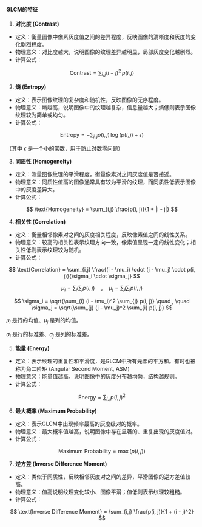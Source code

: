 #### GLCM的特征

1. **对比度 (Contrast)**

- 定义：衡量图像中像素灰度值之间的差异程度，反映图像的清晰度和灰度的变化剧烈程度。
- 物理意义：对比度越大，说明图像的纹理差异越明显，局部灰度变化越剧烈。
- 计算公式：

$$
\text{Contrast} = \sum_{i,j} (i - j)^2 \, p(i, j)
$$

2. **熵 (Entropy)**

- 定义：表示图像纹理的复杂度和随机性，反映图像的无序程度。
- 物理意义：熵越高，说明图像中的纹理越复杂，信息量越大；熵低则表示图像纹理较为简单或均匀。
- 计算公式：

$$
\text{Entropy} = - \sum_{i,j} p(i, j) \, \log(p(i, j) + \epsilon)
$$

（其中 $\epsilon$ 是一个小的常数，用于防止对数零问题）

3. **同质性 (Homogeneity)**

- 定义：测量图像纹理的平滑程度，衡量像素对之间灰度值是否接近。
- 物理意义：同质性值高的图像通常具有较为平滑的纹理，而同质性低表示图像中的灰度差异大。
- 计算公式：

$$
\text{Homogeneity} = \sum_{i,j} \frac{p(i, j)}{1 + |i - j|}
$$

4. **相关性 (Correlation)**

- 定义：衡量相邻像素对之间的灰度相关程度，反映像素值之间的线性关系。
- 物理意义：较高的相关性表示纹理方向一致，像素值呈现一定的线性变化；相关性低则表示纹理较为随机。
- 计算公式：

$$
\text{Correlation} = \sum_{i,j} \frac{(i - \mu_i) \cdot (j - \mu_j) \cdot p(i, j)}{\sigma_i \cdot \sigma_j}
$$

$$
\mu_i = \sum_{i} i \sum_{j} p(i, j) \quad , \quad \mu_j = \sum_{j} j \sum_{i} p(i, j)
$$

$$
\sigma_i = \sqrt{\sum_{i} (i - \mu_i)^2 \sum_{j} p(i, j)} \quad , \quad \sigma_j = \sqrt{\sum_{j} (j - \mu_j)^2 \sum_{i} p(i, j)}
$$

$\mu_i$ 是行的均值、$\mu_j$ 是列的均值。

$\sigma_i$ 是行的标准差、$\sigma_j$ 是列的标准差。

5. **能量 (Energy)**

- 定义：表示纹理的重复性和平滑度，是GLCM中所有元素的平方和。有时也被称为角二阶矩 (Angular Second Moment, ASM)
- 物理意义：能量值越高，说明图像中的灰度分布越均匀，结构越规则。
- 计算公式：

$$
\text{Energy} = \sum_{i,j} p(i, j)^2
$$

6. **最大概率 (Maximum Probability)**

- 定义：表示GLCM中出现频率最高的灰度级对的概率。
- 物理意义：最大概率值越高，说明图像中存在显著的、重复出现的灰度值对。
- 计算公式：

$$
\text{Maximum Probability} = \max(p(i, j))
$$

7. **逆方差 (Inverse Difference Moment)**

- 定义：类似于同质性，反映相邻灰度对之间的差异，平滑图像的逆方差值较高。
- 物理意义：值高说明纹理变化较小、图像平滑；值低则表示纹理较粗糙。
- 计算公式：

$$
\text{Inverse Difference Moment} = \sum_{i,j} \frac{p(i, j)}{1 + (i - j)^2}
$$
